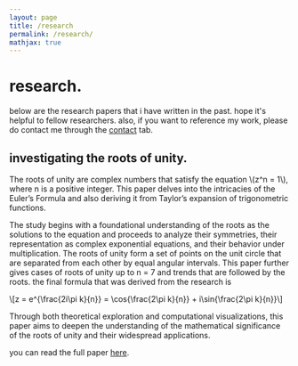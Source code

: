 ```yaml
---
layout: page
title: /research
permalink: /research/
mathjax: true
---
```


# research.

below are the research papers that i have written in the past. hope it's helpful to fellow researchers. also, if you want to reference my work, please do contact me through the <a href = "https://atharvakokane.github.io/contact" target = _blank>contact</a> tab.

## investigating the roots of unity.

The roots of unity are complex numbers that satisfy the equation \\(z^n = 1\\), where n is a positive integer. This paper delves into the intricacies of the Euler’s Formula and also deriving it from Taylor’s expansion of trigonometric functions. 

The study begins with a foundational understanding of the roots as the solutions to the equation and proceeds to analyze their symmetries, their representation as complex exponential equations, and their behavior under multiplication. The roots of unity form a set of points on the unit circle that are separated from each other by equal angular intervals. This paper further gives cases of roots of unity up to n = 7 and trends that are followed by the roots. the final formula that was derived from the research is

\\[z = e^{\frac{2i\pi k}{n}} = \cos{\frac{2\pi k}{n}} + i\sin{\frac{2\pi k}{n}}\\]

Through both theoretical exploration and computational visualizations, this paper aims to deepen the understanding of the mathematical significance of the roots of unity and their widespread applications.

you can read the full paper <a href = "https://drive.google.com/file/d/1DpOfWxWJ6XS_zeuEGgMEgfXgQ_1xZ61b/view" target = _blank>here</a>.

